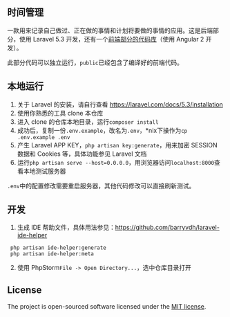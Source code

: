 ## 时间管理

一款用来记录自己做过、正在做的事情和计划将要做的事情的应用。这是后端部分，使用 Laravel 5.3 开发，还有一个[前端部分的代码库](../../../TimeManage-ng2)（使用 Angular 2 开发）。

此部分代码可以独立运行，`public`已经包含了编译好的前端代码。

## 本地运行

1. 关于 Laravel 的安装，请自行查看 https://laravel.com/docs/5.3/installation
1. 使用你熟悉的工具 clone 本仓库
1. 进入 clone 的仓库本地目录，运行`composer install`
1. 成功后，复制一份`.env.example`，改名为`.env`，*nix下操作为`cp .env.example .env`
1. 产生 Laravel APP KEY，`php artisan key:generate`，用来加密 SESSION 数据和 Cookies 等，具体功能参见 Laravel 文档
1. 运行`php artisan serve --host=0.0.0.0`，用浏览器访问`localhost:8000`查看本地测试服务器

`.env`中的配置修改需要重启服务器，其他代码修改可以直接刷新测试。

## 开发

1. 生成 IDE 帮助文件，具体用法参见：https://github.com/barryvdh/laravel-ide-helper
```
 php artisan ide-helper:generate
 php artisan ide-helper:meta
```
2. 使用 PhpStorm`File -> Open Directory...`，选中仓库目录打开


## License

The project is open-sourced software licensed under the [MIT license](http://opensource.org/licenses/MIT).

